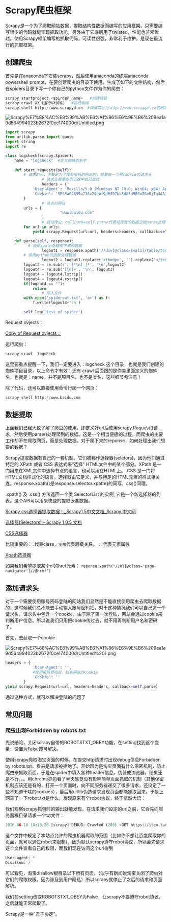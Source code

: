 # Scrapy爬虫框架

Scrapy是一个为了爬取网站数据，提取结构性数据而编写的应用框架。只需要编写很少的代码就能实现抓取功能，另外由于它底层用了twisted，性能也非常优越。使用Scrapy框架编写的抓取代码，可读性很强，非常利于维护，是现在最流行的抓取框架。

## 创建爬虫

首先是在anaconda下安装scrapy，然后使用anaconda的终端anaconda powershell prompt，在要创建爬虫的目录下使用。生成了如下的文件结构，然后在spiders目录下写一个你自己的python文件作为你的爬虫：

```python
scrapy startproject <spirder_name>   #创建项目
scrapy crawl XX（运行XX蜘蛛）  #运行蜘蛛
scrapy shell http://www.scrapyd.cn  #调试网址为http://www.scrapyd.cn的网站
```

![Scrapy%E7%88%AC%E8%99%AB%E6%A1%86%E6%9E%B6%209ea1a9d564994023b2672f0ce174000d/Untitled.png](Scrapy%E7%88%AC%E8%99%AB%E6%A1%86%E6%9E%B6%209ea1a9d564994023b2672f0ce174000d/Untitled.png)

```python
import scrapy
from urllib.parse import quote
import string
import re

class logcheck(scrapy.Spider):
    name = "logcheck"  #定义蜘蛛的名字
   
    def start_requests(self):
        # 请求的头，主要是为了爬有密码的网站时，需要做一个带cookie的请求头
				# 请求头需要在浏览器中自己查找
				headers = {
            'User-Agent': 'Mozilla/5.0 (Windows NT 10.0; Win64; x64) AppleWebKit/537.36 (KHTML, like Gecko) Chrome/85.0.4183.102 Safari/537.36 Edg/85.0.564.51',
            'Cookie': 'SESSa64839a716c20ebf9d6397bc8d05d905=IGo0jTg4AAihYPELjJ2RmG-1LrjzMAlisMqgaVddwTM; has_js=1; dhtml_menu=dhtml_menu-1930,dhtml_menu-2045'
        }
				# 请求的网址
        urls = [
						"www.baidu.com"
				]
				# 启动爬虫，callback=self.parse代表将爬到的数据交给parse处理
        for url in urls:
            yield scrapy.Request(url=url, headers=headers, callback=self.parse)

    def parse(self, response):
	      # 使用xpath处理爬下来的数据
				logout1 = response.xpath('//div[@class=$val1]/table/tbody', val1='table-responsive').extract_first(default='not-found')
        # 使用python的函数处理数据
				logout2 = logout1.replace('<tbody>', '').replace('</tbody>', '').replace('<tr>', '').replace('</tr>', '').replace('<td>','').replace('</td>', ' ').replace(r'<td colspan="9" class="empty message">暂无数据', '')
        logout3 = re.sub(r'[ ]*\n[ ]*', '\n',logout2)
        logout4 = re.sub('[\n]+', '\n', logout3)
        logout4 = logout4.lstrip()
        logout4 = logout4.rstrip()
        if(logout4 == ""):
            return
				# 写入文件
        with open("spiderout.txt", 'a+') as f:
            f.write(logout4+'\n')

        self.log('test of spider')
```

Request ovjects：

[Copy of Request ovjects：](Scrapy%E7%88%AC%E8%99%AB%E6%A1%86%E6%9E%B6%209ea1a9d564994023b2672f0ce174000d/Copy%20of%20Request%20ovjects%EF%BC%9A%20b320bac7a41642c7983db97e79434c83.csv)

运行爬虫：

```python
scrapy crawl  logcheck
```

这里要重点提醒一下，我们一定要进入：logcheck 这个目录，也就是我们创建的蜘蛛项目目录，以上命令才有效！还有 crawl 后面跟的是你类里面定义的蜘蛛名，也就是：name，并不是项目名、也不是类名，这些细节希注意！

除了代码，还可以直接使用命令行爬一个网页：

```python
scrapy shell http://www.baidu.com
```

## 数据提取

上面我们已经大致了解了爬虫的使用，即定义好url后使用scrapy.Request()请求，然后使用parse()处理爬到的数据。这是一个相当便捷的过程，而爬虫的主要工作却不在爬取网页，而是处理数据。对于爬下来的reponse，如何处理出我们想要的数据？

Scrapy提取数据有自己的一套机制。它们被称作选择器(seletors)，因为他们通过特定的 XPath 或者 CSS 表达式来“选择” HTML文件中的某个部分。XPath 是一门用来在XML文件中选择节点的语言，也可以用在HTML上。 CSS 是一门将HTML文档样式化的语言。选择器由它定义，并与特定的HTML元素的样式相关连。response.xpath()是response.selector.xpath()的简写，css()同理。

.xpath() 及 .css() 方法返回一个类 SelectorList 的实例, 它是一个新选择器的列表。这个API可以用来快速的提取嵌套数据。

[Scrapy css选择器提取数据！_Scrapy1.5中文文档_Scrapy 中文网](http://www.scrapyd.cn/doc/185.html)

[选择器(Selectors) - Scrapy 1.0.5 文档](https://scrapy-chs.readthedocs.io/zh_CN/1.0/topics/selectors.html)

[CSS选择器](Scrapy%E7%88%AC%E8%99%AB%E6%A1%86%E6%9E%B6%209ea1a9d564994023b2672f0ce174000d/CSS%E9%80%89%E6%8B%A9%E5%99%A8%20037ef54178e445d5927cee8b5937d70d.csv)

比较重要的：`.`代表class，`空格`代表层级关系， `::`代表元素属性

[Xpath选择器](Scrapy%E7%88%AC%E8%99%AB%E6%A1%86%E6%9E%B6%209ea1a9d564994023b2672f0ce174000d/Xpath%E9%80%89%E6%8B%A9%E5%99%A8%20d43e1d0280dc4710913388c741dca30f.csv)

如果我们希望提取某个ol的href元素： `reponse.xpath("//ol[@class='page-navigator']//@href")`

## 添加请求头

对于一个需要使用账号密码登陆的网站我们显然是不能直接使用爬虫去爬取数据的，这时候我们总不能去手动输入账号密码把，对于这种情况我们可以自己造一个请求头，请求头中包含一个cookie，由于除了第一次登陆，网站会通过cookie来判断用户信息。所以说我们只用把cookie传过去，就不用再判断用户名和密码了。

首先，去获取一个cookie

![Scrapy%E7%88%AC%E8%99%AB%E6%A1%86%E6%9E%B6%209ea1a9d564994023b2672f0ce174000d/Untitled%201.png](Scrapy%E7%88%AC%E8%99%AB%E6%A1%86%E6%9E%B6%209ea1a9d564994023b2672f0ce174000d/Untitled%201.png)

```python
headers = {
            'User-Agent': '',
            #使用密码登陆后，找到网站的cookie
            'Cookie': ''
        }
yield scrapy.Request(url=url, headers=headers, callback=self.parse)
```

通过这种方式，就可以解决登陆的问题了

## 常见问题

### 爬虫出现Forbidden by robots.txt

先说结论，关闭scrapy自带的ROBOTSTXT_OBEY功能，在setting找到这个变量，设置为False即可解决。

使用scrapy爬取淘宝页面的时候，在提交http请求时出现debug信息Forbidden by robots.txt，看来是请求被拒绝了。开始因为是淘宝页面有什么保密机制，防止爬虫来抓取页面，于是在spider中填入各种header信息，伪装成浏览器，结果还是不行。。。用chrome抓包看了半天感觉没有影响简单页面抓取的机制（其他保密机制应该还是有的，打开一个页面时，向不同服务器递交了很多请求，还设定了一些不知道干啥的cookies），最后用urllib伪造请求发现页面都能抓取回来。于是上网查了一下robot.txt是什么，发现原来有个robot协议，终于恍然大悟：

我们观察scrapy抓包时的输出就能发现，在请求我们设定的url之前，它会先向服务器根目录请求一个txt文件：

```python
2016-06-10 18:16:26 [scrapy] DEBUG: Crawled (200) <GET https://item.taobao.com/robots.txt> (referer: None)
```

这个文件中规定了本站点允许的爬虫机器爬取的范围（比如你不想让百度爬取你的页面，就可以通过robot来限制），因为默认scrapy遵守robot协议，所以会先请求这个文件查看自己的权限，而我们现在访问这个url得到

```python
User-agent: *
Disallow: /
```

可以看见，淘宝disallow根目录以下所有页面。（似乎有新闻说淘宝关闭了爬虫对它们的爬取权限，因为涉及到用户隐私）所以scrapy就停止了之后的请求和页面解析。

我们在setting改变ROBOTSTXT_OBEY为False，让scrapy不要遵守robot协议，之后就能正常爬取了。

Scrapy是一种”君子协定“。